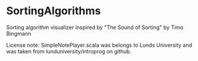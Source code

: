 # SortingAlgorithms
Sorting algorithm visualizer inspired by "The Sound of Sorting" by Timo Bingmann

License note: SimpleNotePlayer.scala was belongs to Lunds University and was taken from lunduniversity/introprog on github.
